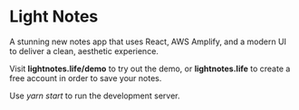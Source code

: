 # Light Notes

A stunning new notes app that uses React, AWS Amplify, and a modern UI to deliver a clean, aesthetic experience.

Visit **lightnotes.life/demo** to try out the demo, or **lightnotes.life** to create a free account in order to save your notes.

Use *yarn start* to run the development server.
